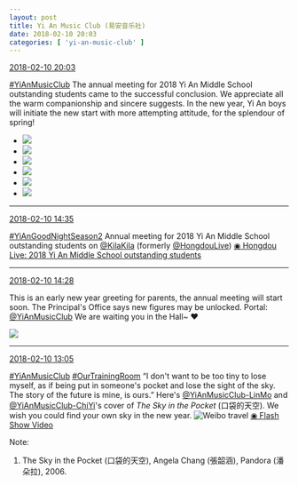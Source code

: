 ```yaml
---
layout: post
title: Yi An Music Club (易安音乐社)
date: 2018-02-10 20:03
categories: [ 'yi-an-music-club' ]
---
```


<div class="weibo-info">
  <a href="https://weibo.com/6094546964/G2veOjHmk">2018-02-10 20:03</a>
</div>

[#YiAnMusicClub](https://weibo.com/p/100808beae2e3e05b17b64f63ebedca39f19b2/super_index) The annual meeting for 2018 Yi An Middle School outstanding students came to the successful conclusion. We appreciate all the warm companionship and sincere suggests. In the new year, Yi An boys will initiate the new start with more attempting attitude, for the splendour of spring!

<!-- more -->

<ul class="weibo-pic-list-2">
  <li class="weibo-pic">
    <a href="https://wx2.sinaimg.cn/mw690/006Es64Aly1foblraa7x7j30qo140tky.jpg"><img src="https://wx2.sinaimg.cn/thumb150/006Es64Aly1foblraa7x7j30qo140tky.jpg"/></a>
  </li>
  <li class="weibo-pic">
    <a href="https://wx1.sinaimg.cn/mw690/006Es64Aly1foblrf1l7zj322d33k1l0.jpg"><img src="https://wx1.sinaimg.cn/thumb150/006Es64Aly1foblrf1l7zj322d33k1l0.jpg"/></a>
  </li>
  <li class="weibo-pic">
    <a href="https://wx4.sinaimg.cn/mw690/006Es64Aly1foblrcv7j8j32kw3vce88.jpg"><img src="https://wx4.sinaimg.cn/thumb150/006Es64Aly1foblrcv7j8j32kw3vce88.jpg"/></a>
  </li>
  <li class="weibo-pic">
    <a href="https://wx4.sinaimg.cn/mw690/006Es64Aly1foblrh8rtyj32kw3vc1l3.jpg"><img src="https://wx4.sinaimg.cn/thumb150/006Es64Aly1foblrh8rtyj32kw3vc1l3.jpg"/></a>
  </li>
  <li class="weibo-pic">
    <a href="https://wx1.sinaimg.cn/mw690/006Es64Aly1foblri05d9j31410qp46x.jpg"><img src="https://wx1.sinaimg.cn/thumb150/006Es64Aly1foblri05d9j31410qp46x.jpg"/></a>
  </li>
  <li class="weibo-pic">
    <a href="https://wx1.sinaimg.cn/mw690/006Es64Aly1foblr9d2vcj33vc2kwnpl.jpg"><img src="https://wx1.sinaimg.cn/thumb150/006Es64Aly1foblr9d2vcj33vc2kwnpl.jpg"/></a>
  </li>
</ul>

---

<div class="weibo-info">
  <a href="https://weibo.com/6094546964/G2t5CcCU2">2018-02-10 14:35</a>
</div>

[#YiAnGoodNightSeason2](https://weibo.com/p/10080802e621e237e7a16aab4b6d6d67e97a53) Annual meeting for 2018 Yi An Middle School outstanding students on [@KilaKila](https://weibo.com/u/5990184179) (formerly [@HongdouLive](https://weibo.com/u/5990184179)) [◉ Hongdou Live: 2018 Yi An Middle School outstanding students](http://www.hongdoufm.com/room/1098982870325657662)

---

<div class="weibo-info">
  <a href="https://weibo.com/6074218720/G2t2w7dQ5">2018-02-10 14:28</a>
</div>

This is an early new year greeting for parents, the annual meeting will start soon. The Principal's Office says new figures may be unlocked. Portal: [@YiAnMusicClub](https://weibo.com/u/6094546964) We are waiting you in the Hall~ :heart:

<!-- more -->

<a href="https://wx1.sinaimg.cn/mw690/006D4NLGgy1foail1do7gj30ku0bsn5m.jpg">
  <img class="weibo-pic-preview-h" src="https://wx1.sinaimg.cn/orj360/006D4NLGgy1foail1do7gj30ku0bsn5m.jpg" />
</a>

---

<div class="weibo-info">
  <a href="https://weibo.com/6094546964/G2svbohGN">2018-02-10 13:05</a>
</div>

[#YiAnMusicClub](https://weibo.com/p/100808beae2e3e05b17b64f63ebedca39f19b2/super_index) [#OurTrainingRoom](https://weibo.com/p/100808980da3b9682ac1e47ba4bdf6540b7a03) “I don't want to be too tiny to lose myself, as if being put in someone's pocket and lose the sight of the sky. The story of the future is mine, is ours.” Here's [@YiAnMusicClub-LinMo](https://weibo.com/u/6108312042) and [@YiAnMusicClub-ChiYi](https://weibo.com/u/6117581836)'s cover of *The Sky in the Pocket* (口袋的天空). We wish you could find your own sky in the new year. ![Weibo travel](https://img.t.sinajs.cn/t4/appstyle/expression/ext/normal/ec/eventtravel_org.gif) [◉ Flash Show Video](https://www.miaopai.com/show/X7OvtJXN-rjsXInDzNWRrBI4ejCCV4yHnhMjmQ__.htm)

Note:
1. The Sky in the Pocket (口袋的天空), Angela Chang (張韶涵), Pandora (潘朵拉), 2006.
